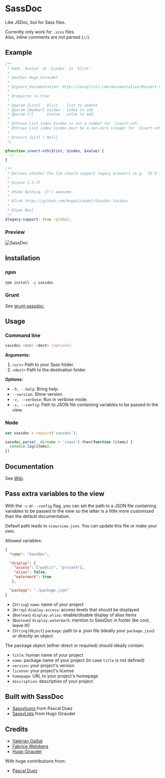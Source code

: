 # SassDoc

Like JSDoc, but for Sass files.

Currently only work for `.scss` files.  
Also, inline comments are not parsed (`//`).

## Example

```scss
/**
 * Adds `$value` at `$index` in `$list`.
 *
 * @author Hugo Giraudel
 *
 * @ignore Documentation: http://sassylists.com/documentation/#insert-nth
 *
 * @requires is-true
 *
 * @param {List}   $list  - list to update
 * @param {Number} $index - index to add
 * @param {*}      $value - value to add
 *
 * @throws List index $index is not a number for `insert-nth`.
 * @throws List index $index must be a non-zero integer for `insert-nth`.
 *
 * @return {List | Null}
 */

@function insert-nth($list, $index, $value) {
  // ...
}

/**
 * Defines whether the lib should support legacy browsers (e.g. `IE 8`).
 * 
 * @since 1.3.37
 * 
 * @todo Nothing. It's awesome.
 * 
 * @link https://github.com/HugoGiraudel/SassDoc SassDoc
 * 
 * @type Bool
 */
$legacy-support: true !global;
```

### Preview

![SassDoc](http://i.imgur.com/4z3Bt8H.png)


## Installation

### npm

```sh
npm install -g sassdoc
```

### Grunt

See [grunt-sassdoc](https://github.com/pascalduez/grunt-sassdoc).

## Usage

### Command line

```sh
sassdoc <src> <dest> [options]
```

**Arguments:**

1. `<src>` Path to your Sass folder.
1. `<dest>` Path to the destination folder.

**Options:**

* `-h, --help`: Bring help.
* `--version`: Show version.
* `-v, --verbose`: Run in verbose mode.
* `-c, --config`: Path to JSON file containing variables to be passed
                  to the view.

### Node

```js
var sassdoc = require('sassdoc');

sassdoc.parse(__dirname + '/sass').then(function (items) {
  console.log(items);
})
```

## Documentation

See [Wiki](https://github.com/HugoGiraudel/SassDoc/wiki/Documentation).

## Pass extra variables to the view

With the `-c` or `--config` flag, you can set the path to a JSON file containing variables to be passed to the view so the latter is a little more customized than the default documentation. 

Default path leads to `view/view.json`. You can update this file or make your own.

Allowed variables:

```json
{
  "name": "SassDoc",

  "display": {
    "access": ["public", "private"],
    "alias": false,
    "watermark": true
   },

  "package": "./package.json"
}
```

* (`String`) `name`: name of your project
* (`Array`) `display.access`: access levels that should be displayed
* (`Boolean`) `display.alias`: enable/disable display of alias items
* (`Boolean`) `display.watermark`: mention to SassDoc in footer (be cool, leave it!)
* (`String|Object`) `package`: path to a .json file (ideally your `package.json`) or directly an object

The package object (either direct or required) should ideally contain:

* `title`: human name of your project
* `name`: package name of your project (in case `title` is not defined)
* `version`: your project's version
* `license`: your project's license
* `homepage`: URL to your project's homepage
* `description`: description of your project

## Built with SassDoc

* [SassyIcons](http://pascalduez.github.io/SassyIcons/docs/) from Pascal Duez
* [SassyLists](http://sassylists.com/documentation.html) from Hugo Giraudel

## Credits

* [Valérian Galliat](https://twitter.com/valeriangalliat)
* [Fabrice Weinberg](https://twitter.com/fweinb)
* [Hugo Giraudel](http://twitter.com/HugoGiraudel)

With huge contributions from:

* [Pascal Duez](https://twitter.com/pascalduez)